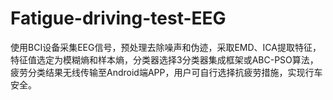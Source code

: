 # Fatigue-driving-test-EEG
使用BCI设备采集EEG信号，预处理去除噪声和伪迹，采取EMD、ICA提取特征，特征值选定为模糊熵和样本熵，分类器选择3分类器集成框架或ABC-PSO算法，疲劳分类结果无线传输至Android端APP，用户可自行选择抗疲劳措施，实现行车安全。
